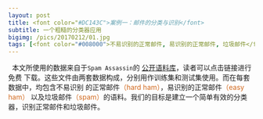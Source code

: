 ```yaml
---
layout: post
title: <font color="#DC143C">案例一：邮件的分类与识别</font>
subtitle: 一个粗糙的分类器应用
bigimg: /pics/20170212/01.jpg
tags: [<font color="#008000">不易识别的正常邮件, 易识别的正常邮件, 垃圾邮件</font>]
---
```


&nbsp;&nbsp;本文所使用的数据来自于`Spam Assassin`的
[公开语料库](http://spamassassin.apache.org/publiccorpus/)，读者可以点击链接进行免费
下载。这些文件由两套数据构成，分别用作训练集和测试集使用。而在每套数据中，均包含不易识别
的正常邮件<font color="#D2691E">（hard ham）</font>，易识别的正常邮件<font color="#D2691E">（easy ham）</font>
以及垃圾邮件<font color="#D2691E">（spam）</font>的语料。我们的目标是建立一个简单有效的分类器，识别正常邮件和垃圾邮件。
